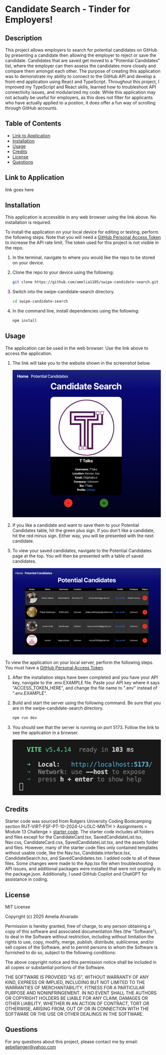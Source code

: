 # Candidate Search - Tinder for Employers!

## Description

This project allows employers to search for potential candidates on GitHub by presenting a candidate then allowing the employer to reject or save the candidate. Candidates that are saved get moved to a "Potential Candidates" list, where the employer can then assess the candidates more closely and compare them amongst each other. The purpose of creating this application was to demonstrate my ability to connect to the GitHub API and develop a front-end application using React and TypeScript. Throughout this project, I improved my TypeScript and React skills, learned how to troubleshoot API connectivity issues, and modularized my code. While this application may not actually be useful for employers, as this does not filter for applicants who have actually applied to a postion, it does offer a fun way of scrolling through GitHub accounts.

## Table of Contents

- [Link to Application](#link-to-application)
- [Installation](#installation)
- [Usage](#usage)
- [Credits](#credits)
- [License](#license)
- [Questions](#questions)

## Link to Application

link goes here

## Installation

This application is accessible in any web browser using the link above. No installation is required.

To install the application on your local device for editing or testing, perform the following steps. Note that you will need a [GitHub Personal Access Token](https://docs.github.com/en/authentication/keeping-your-account-and-data-secure/managing-your-personal-access-tokens#creating-a-fine-grained-personal-access-token) to increase the API rate limit. The token used for this project is not visible in the repo.

1. In the terminal, navigate to where you would like the repo to be stored on your device.

2. Clone the repo to your device using the following:

    ```sh
    git clone https://github.com/amelia1105/swipe-candidate-search.git
    ```

3. Switch into the swipe-candidate-search directory. 

    ```sh
    cd swipe-candidate-search
    ```

4. In the command line, install dependencies using the following:

    ```sh
    npm install
    ```

## Usage

The application can be used in the web browser. Use the link above to access the application.

1. The link will take you to the website shown in the screenshot below.

    ![candidate search home page](./assets/home-page.png)

2. If you like a candidate and want to save them to your Potential Candidates table, hit the green plus sign. If you don't like a candidate, hit the red minus sign. Either way, you will be presented with the next candidate.

3. To view your saved candidates, navigate to the Potential Candidates page at the top. You will then be presented with a table of saved candidates.

    ![table of saved candidates](./assets/potential-candidates.png)


To view the application on your local server, perform the following steps. You must have a [GitHub Personal Access Token](https://docs.github.com/en/authentication/keeping-your-account-and-data-secure/managing-your-personal-access-tokens#creating-a-fine-grained-personal-access-token).

1. After the installation steps have been completed and you have your API key, navigate to the .env.EXAMPLE file. Paste your API key where it says "ACCESS_TOKEN_HERE", and change the file name to ".env" instead of ".env.EXAMPLE".

2. Build and start the server using the following command. Be sure that you are in the swipe-candidate-search directory.

    ```sh
    npm run dev
    ```

2. You should see that the server is running on port 5173. Follow the link to see the application in a browser.

    ![server running on port 5173](./assets/success.png)

## Credits

Starter code was sourced from Rutgers University Coding Bootcamping section RUT-VIRT-FSF-PT-10-2024-U-LOLC-MWTH > Assignments > Module 13 Challenge > [starter code](https://bootcampspot.instructure.com/courses/6369/assignments/90354?module_item_id=1341351). The starter code includes all folders and files except for the CandidateCard.tsx, SavedCandidateList.tsx, Nav.css, CandidateCard.css, SavedCandidateList.tsx, and the assets folder and files. However, many of the starter code files only contained templates without usable code, like the Nav.tsx, Candidate.interface.tsx, CandidateSearch.tsx, and SavedCandidates.tsx. I added code to all of these files. Some changes were made to the App.tsx file when troubleshooting API issues, and additional packages were installed that were not originally in the package.json. Additionally, I used GitHub Copilot and ChatGPT for assistance in coding.

## License

MIT License

Copyright (c) 2025 Amelia Alvarado

Permission is hereby granted, free of charge, to any person obtaining a copy
of this software and associated documentation files (the "Software"), to deal
in the Software without restriction, including without limitation the rights
to use, copy, modify, merge, publish, distribute, sublicense, and/or sell
copies of the Software, and to permit persons to whom the Software is
furnished to do so, subject to the following conditions:

The above copyright notice and this permission notice shall be included in all
copies or substantial portions of the Software.

THE SOFTWARE IS PROVIDED "AS IS", WITHOUT WARRANTY OF ANY KIND, EXPRESS OR
IMPLIED, INCLUDING BUT NOT LIMITED TO THE WARRANTIES OF MERCHANTABILITY,
FITNESS FOR A PARTICULAR PURPOSE AND NONINFRINGEMENT. IN NO EVENT SHALL THE
AUTHORS OR COPYRIGHT HOLDERS BE LIABLE FOR ANY CLAIM, DAMAGES OR OTHER
LIABILITY, WHETHER IN AN ACTION OF CONTRACT, TORT OR OTHERWISE, ARISING FROM,
OUT OF OR IN CONNECTION WITH THE SOFTWARE OR THE USE OR OTHER DEALINGS IN THE
SOFTWARE.

## Questions

For any questions about this project, please contact me by email: aebellanger@yahoo.com